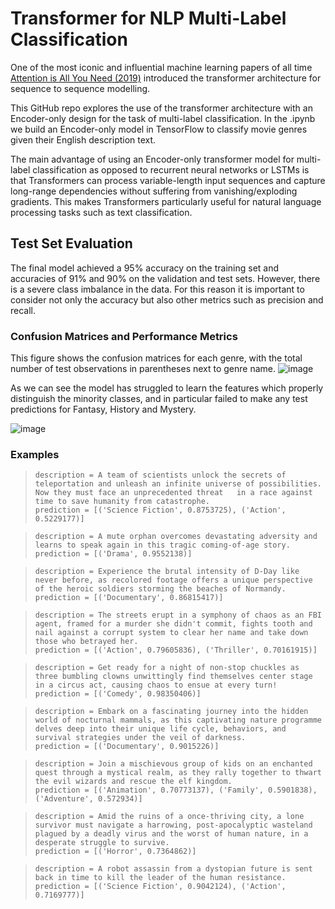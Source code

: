 # Transformer for NLP Multi-Label Classification
One of the most iconic and influential machine learning papers of all time [Attention is All You Need (2019)](https://arxiv.org/abs/1706.03762) introduced the transformer architecture for sequence to sequence modelling.

This GitHub repo explores the use of the transformer architecture with an Encoder-only design for the task of multi-label classification. In the .ipynb we build an Encoder-only model in TensorFlow to classify movie genres given their English description text. 

The main advantage of using an Encoder-only transformer model for multi-label classification as opposed to recurrent neural networks or LSTMs is that Transformers can process variable-length input sequences and capture long-range dependencies without suffering from vanishing/exploding gradients. This makes Transformers particularly useful for natural language processing tasks such as text classification. 


## Test Set Evaluation

The final model achieved a 95% accuracy on the training set and accuracies of 91% and 90% on the validation and test sets. However, there is a severe class imbalance in the data. For this reason it is important to consider not only the accuracy but also other metrics such as precision and recall. 

### Confusion Matrices and Performance Metrics
This figure shows the confusion matrices for each genre, with the total number of test observations in parentheses next to genre name.
![image](https://user-images.githubusercontent.com/79708390/233810521-e88918da-0e73-4f47-85f5-0fc9f2760cf4.png)

As we can see the model has struggled to learn the features which properly distinguish the minority classes, and in particular failed to make any test predictions for Fantasy, History and Mystery. 

![image](https://user-images.githubusercontent.com/79708390/233810513-96aad71a-193a-4eb7-8ee7-259a939e3fa0.png)


### Examples

> `description = A team of scientists unlock the secrets of teleportation and unleash an infinite universe of possibilities. Now they must face an unprecedented threat   in a race against time to save humanity from catastrophe.`        
    `prediction = [('Science Fiction', 0.8753725), ('Action', 0.5229177)]` 


> `description = A mute orphan overcomes devastating adversity and learns to speak again in this tragic coming-of-age story.`     
    `prediction = [('Drama', 0.9552138)]`


>`description = Experience the brutal intensity of D-Day like never before, as recolored footage offers a unique perspective of the heroic soldiers storming the beaches of Normandy.`     
    `prediction = [('Documentary', 0.86815417)]` 


>`description = The streets erupt in a symphony of chaos as an FBI agent, framed for a murder she didn't commit, fights tooth and nail against a corrupt system to clear her name and take down those who betrayed her.`     
    `prediction = [('Action', 0.79605836), ('Thriller', 0.70161915)]` 


>`description = Get ready for a night of non-stop chuckles as three bumbling clowns unwittingly find themselves center stage in a circus act, causing chaos to ensue at every turn!`     
    `prediction = [('Comedy', 0.98350406)]` 


>`description = Embark on a fascinating journey into the hidden world of nocturnal mammals, as this captivating nature programme delves deep into their unique life cycle, behaviors, and survival strategies under the veil of darkness.`    
    `prediction = [('Documentary', 0.9015226)]` 


>`description = Join a mischievous group of kids on an enchanted quest through a mystical realm, as they rally together to thwart the evil wizards and rescue the elf kingdom.`    
    `prediction = [('Animation', 0.70773137), ('Family', 0.5901838), ('Adventure', 0.572934)]`


>`description = Amid the ruins of a once-thriving city, a lone survivor must navigate a harrowing, post-apocalyptic wasteland plagued by a deadly virus and the worst of human nature, in a desperate struggle to survive.`    
    `prediction = [('Horror', 0.7364862)]`


>`description = A robot assassin from a dystopian future is sent back in time to kill the leader of the human resistance.`    
    `prediction = [('Science Fiction', 0.9042124), ('Action', 0.7169777)]` 
